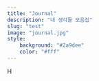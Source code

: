 ```yaml
---
title: "Journal"
description: "내 생각들 모음집"
slug: "test"
image: "journal.jpg"
style:
    background: "#2a9dee"
    color: "#fff"
---
```

H